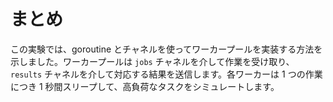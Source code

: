 # まとめ

この実験では、goroutine とチャネルを使ってワーカープールを実装する方法を示しました。ワーカープールは `jobs` チャネルを介して作業を受け取り、`results` チャネルを介して対応する結果を送信します。各ワーカーは 1 つの作業につき 1 秒間スリープして、高負荷なタスクをシミュレートします。
